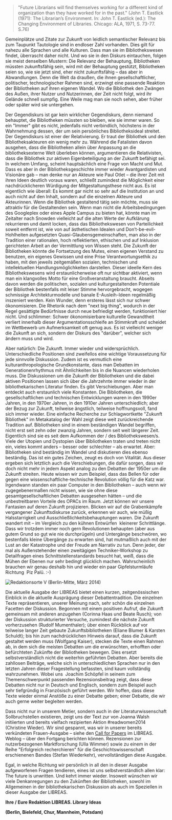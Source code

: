 > "Future Librarians will find themselves working for a different kind of organization than they have worked for in the past." (John T. Eastlick (1971): The Librarian’s Environment. In: John T. Eastlick (ed.): The Changing Environment of Libraries. Chicago: ALA, 1971, S. 73-77. S.76)

Gemeinplätze und Zitate zur Zukunft von leidlich semantischer Relevanz
bis zum Taupunkt Tautologie sind in endloser Zahl vorhanden. Dies gilt
für nahezu alle Sprachen und alle Kulturen. Dass man sie im
Bibliothekswesen findet, überrascht daher nicht. Und wo sie in den
Diskurs eintauchen, folgen sie meist denselben Mustern: Die Relevanz der
Behauptung, Bibliotheken müssten zukunftsfähig sein, wird mit der
Behauptung gestützt, Bibliotheken seien so, wie sie jetzt sind, eher
nicht zukunftsfähig – das aber in Abwandlungen. Denn die Welt da
draußen, die ihnen gesellschaftlicher, politischer, technologischer
Rahmen sind, erzwingt eine passende Reaktion der Bibliotheken auf ihren
eigenen Wandel. Wo die Bibliothek den Zwängen des Außen, ihrer Nutzer
und Nutzerinnen, der Zeit nicht folgt, wird ihr Gelände schnell sumpfig.
Eine Weile mag man sie noch sehen, aber früher oder später wird sie
untergehen.

Der Gegendiskurs ist gar kein wirklicher Gegendiskurs, denn niemand
behauptet, die Bibliotheken müssten so bleiben, wie sie immer waren. So
ein "Immer" gibt es nicht, jedenfalls nicht verbindlich, höchstens in
der Wahrnehmung dessen, der um sein persönliches Bibliotheksideal
streitet. Der Gegendiskurs ist einer der Relativierung. Er traut der
Bibliothek und den Bibliotheksakteuren ein wenig mehr zu. Während die
Fatalisten davon ausgehen, dass die Bibliotheken allein über Anpassung
an die bibliotheksexterne Welt überleben können, argumentieren die
Relativisten, dass die Bibliothek zur aktiven Eigenbeteiligung an der
Zukunft befähigt sei. In welchem Umfang, scheint hauptsächlich eine
Frage von Macht und Mut. Dass es aber in der Bibliotheksgeschichte immer
wieder Avantgardisten und Visionäre gab – man denke nur an Akteure wie
Paul Otlet – die ihrer Zeit mit ihren Ideen deutlich voraus waren,
schließt zumindest die Möglichkeit einer nachdrücklicheren Würdigung der
Mitgestaltungsthese nicht aus. Es ist eigentlich wie überall: Es kommt
gar nicht so sehr auf die Institution an und auch nicht auf den Inhalt,
sondern auf die einzelnen Akteure und Akteurinnen. Wenn die Bibliothek
gestaltend tätig sein möchte, muss sie attraktiv für die Gestaltenden
sein. Wenn man nicht die Arbeitsbedingungen des Googleplex oder eines
Apple Campus zu bieten hat, könnte man im Zeitalter nach Snowden
vielleicht auf die alten Werte der Aufklärung rekurrieren und damit
locken, dass das Bibliothekswesen von Parteilichkeit soweit entfernt
ist, wie von auf ästhetischen Idealen und Don’t-be-evil-Hohlheiten
aufgesetzten Quasi-Glaubensgemeinschaften, man also in der Tradition
einer rationalen, hoch reflektierten, ethischen und auf Inklusion
gerichteten Arbeit an der Vermittlung von Wissen steht. Die Zukunft der
Bibliotheken könnte die Fortsetzung des Mutes, einen eigenen Verstand zu
benutzen, ein eigenes Gewissen und eine Prise Verantwortungsethik zu
haben, mit den jeweils zeitgemäßen sozialen, technischen und
intellektuellen Handlungsmöglichkeiten darstellen. Dieser ideelle Kern
des Bibliothekswesens wird erstaunlicherweise oft nur sichtbar
aktiviert, wenn man ein klangvolles Motto für eine Großveranstaltung
braucht. Abseits davon werden die politischen, sozialen und
kulturgestaltenden Potentiale der Bibliothek bestenfalls mit leiser
Stimme hervorgebracht, wogegen schmissige Architekturmodelle und banale
E-Ausleih-Ideen regelmäßig inszeniert werden. Kein Wunder, denn ersteres
lässt sich nur schwer ökonomisieren. Die Rhetorik nach dem "next big
thing", wodurch in der Regel gesättigte Bedürfnisse durch neue
befriedigt werden, funktioniert hier nicht. Und schlimmer: Schwer
ökonomisierbare kulturelle Gewandtheit verliert innerhalb dieser
Argumentationsschleife an Stimmkraft und scheidet im Wettbewerb um
Aufmerksamkeit oft genug aus. Es ist vielleicht weniger die Zukunft an
sich, sondern der Diskurs des "darüber", welcher sich ändern muss und
wird.

Aber natürlich: Die Zukunft. Immer wieder und widersprüchlich.
Unterschiedliche Positionen sind zweifellos eine wichtige Voraussetzung
für jede sinnvolle Diskussion. Zudem ist es vermutlich eine
kulturanthropologische Grundkonstante, dass man Debatten im
Generationenrhythmus mit Ähnlichkeiten bis in die Nuancen wiederholen
muss. Die Diskussionen um die Zukunft der Bibliotheken und die dabei
aktiven Positionen lassen sich über die Jahrzehnte immer wieder in der
bibliothekarischen Literatur finden. Es gibt Verschiebungen. Aber man
entdeckt auch erstaunlich viele Konstanten. Die Bibliotheken, die
gesellschaftlichen und technischen Entwicklungen waren in den 1990er
Jahren, in den 1970er Jahren, in den 1910er Jahren unterschiedlich; aber
der Bezug zur Zukunft, teilweise ängstlich, teilweise hoffnungsvoll,
fand sich immer wieder. Eine einfache Recherche zur Schlagwortkette
"Zukunft Bibliothek" im Metakatalog der Wahl zeigt diese weit
zurückreichende Tradition auf. Bibliotheken sind in einem beständigen
Wandel begriffen, nicht erst seit zehn oder zwanzig Jahren, sondern seit
weit längerer Zeit. Eigentlich sind sie es seit dem Aufkommen der / des
Bibliothekswesen/s. Viele der Utopien und Dystopien über Bibliotheken
traten und treten nicht ein, vieles kommt anders – besser oder
schlechter – als erwartet. Aber: Bibliotheken sind beständig im Wandel
und diskutieren dies ebenso beständig. Das ist ein gutes Zeichen, zeugt
es doch von Vitalität. Aus dieser ergeben sich letztlich auch die
Verschiebungen, die dafür sorgen, dass wir doch nicht mehr in jedem
Aspekt analog zu den Debatten der 1950er um die Zukunft streiten. Heute
wissen wir zum Beispiel, dass das Bellen für oder gegen eine
wissenschaftliche-technische Revolution völlig für die Katz war.
Irgendwann standen ein paar Computer in den Bibliotheken – auch wenn wir
zugegebenermaßen nicht wissen, wie sie ohne diese
gesamtgesellschaftlichen Debatten ausgesehen hätten – und die
unbestreitbaren Vorteile des OPACs im Raum. Jetzt können wir unsere
Fantasien auf deren Zukunft projizieren. Blicken wir auf die
Grabenkämpfe vergangener Zukunftsdiskurse zurück, erkennen wir auch, wie
müßig Halsstarrigkeit und Ausschließlichkeitsbehauptungen waren. Die
Zukunft wandert mit – im Vergleich zu den kühnen Entwürfen  kleinerer
Schrittlänge. Dass wir trotzdem immer noch gern Revolutionen behaupten
(aber aus gutem Grund so gut wie nie durchprügeln) und Untergänge
beschwören, wo bestenfalls kleine Übergänge zu erwarten sind, hat
mutmaßlich auch mit der Lust an der Katastrophe und der Freude am
Narrativ zu tun. Denn jeder, der mal als Außenstehender einen
zweitägigen Techniker-Workshop zu Detailfragen eines
Schnittstellenstandards besucht hat, weiß, dass die Mühen der Ebenen nur
sehr bedingt glücklich machen. Wahrscheinlich brauchen wir genau deshalb
hin und wieder ein paar Gipfelsturmläufe Richtung  Piz Palü. :-)


![Redaktionsorte V (Berlin-Mitte, März 2014)](ediPic.jpg)

Die aktuelle Ausgabe der LIBREAS bietet einen kurzen, zeitgenössischen
Einblick in die aktuelle Ausprägung dieser Debattentradition. Die
einzelnen Texte repräsentieren, unserer Meinung nach, sehr schön die
einzelnen Facetten der Diskussion. Begonnen mit einem positiven Aufruf,
die Zukunft gemeinsam mit anderen anzugehen (Corinna Haas und Beate
Rusch); von der Diskussion strukturierter Versuche, zumindest die
nächste Zukunft vorherzusehen (Rudolf Mumenthaler); über einen Rückblick
auf vor teilweise langer Zeit gebaute Zukunftsbibliotheken (Eliane Blumer & Karsten Schuldt); bis hin zum nachdrücklichen Hinweis darauf, dass die Zukunft
gestaltet werden muss (Wolfgang Kaiser), stecken die Texte einen Rahmen
ab, in dem sich die meisten Debatten um die erwünschten, erhofften oder
befürchteten Zukünfte der Bibliotheken bewegen. Dies ersetzt
selbstverständlich nicht die weiterhin geführten Debatten. Aber bereits
die zahllosen Beiträge, welche sich in unterschiedlichen Sprachen nur in
den letzten Jahren dieser Fragestellung befassten, sind kaum vollständig
wahrzunehmen. Wobei uns  Joachim Schöpfel in seinem zum
Themenschwerpunkt passenden Rezensionsbeitrag zeigt, dass diese Debatten
nicht nur in Deutsch und Englisch, sondern zum Beispiel auch sehr
tiefgründig in Französisch geführt werden. Wir hoffen, dass diese Texte
wieder einmal Anstöße zu einer Debatte geben; einer Debatte, die wir
auch gerne weiter begleiten werden.

Dass nicht nur in unserem Metier, sondern auch in der
Literaturwissenschaft Sollbruchstellen existieren, zeigt uns der Text
zur von Joanna Walsh initiierten und bereits vielfach rezipierten Aktion
\#readwomen2014 (Christine Wieder). Wir sind gespannt, was wir in
unserer bereits verkündeten Frauen-Ausgabe – siehe den
[Call for Papers](http://libreas.wordpress.com/2013/11/18/4384/) im
LIBREAS. Weblog – über den Fortgang berichten können. Rezensionen zur
nutzerbezogenen Marktforschung (Ulla Wimmer) sowie zu einem in der Reihe
"Erfolgreich recherchieren" für die Geschichtswissenschaft erschienenen
Bandes (Stefan Wiederkehr), vervollständigen diese Ausgabe.

Egal, in welche Richtung wir persönlich in all den in dieser Ausgabe
aufgeworfenen Fragen tendieren, eines ist uns selbstverständlich allen
klar: The future is unwritten. Und kehrt immer wieder. Insoweit wünschen
wir viele Denkanregungen zu den Zukünften der Bibliotheken, sowohl im
Allgemeinen in der bibliothekarischen Diskussion als auch im Speziellen
in dieser Ausgabe der LIBREAS.

**Ihre / Eure Redaktion LIBREAS. Library Ideas**

**(Berlin, Bielefeld, Chur, Mannheim, Potsdam)**
